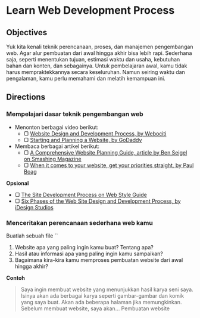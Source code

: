 # Learn Web Development Process

## Objectives

Yuk kita kenali teknik perencanaan, proses, dan manajemen pengembangan web. Agar alur pembuatan dari awal hingga akhir bisa lebih rapi. Sederhana saja, seperti menentukan tujuan, estimasi waktu dan usaha, kebutuhan bahan dan konten, dan sebagainya. Untuk pembelajaran awal, kamu tidak harus mempraktekkannya secara keseluruhan. Namun seiring waktu dan pengalaman, kamu perlu memahami dan melatih kemampuan ini.

## Directions

### Mempelajari dasar teknik pengembangan web

- Menonton berbagai video berikut:
  - ▢ [Website Design and Development Process, by Webociti](https://www.youtube.com/watch?v=gQRsgFw7tcg)
  - ▢ [Starting and Planning a Website, by GoDaddy](https://www.youtube.com/watch?v=j2SI66_gavY)
- Membaca berbagai artikel berikut:
  - ▢ [A Comprehensive Website Planning Guide, article by Ben Seigel on Smashing Magazine](https://www.smashingmagazine.com/2011/06/a-comprehensive-website-planning-guide)
  - ▢ [When it comes to your website, get your priorities straight, by Paul Boag](https://boagworld.com/usability/when-it-comes-to-your-website-get-your-priorities-straight)

**Opsional**

- ▢ [The Site Development Process on Web Style Guide](http://webstyleguide.com/wsg3/1-process/7-development-process.html)
- ▢ [Six Phases of the Web Site Design and Development Process, by iDesign Studios](http://www.idesignstudios.com/faq/process)

### Menceritakan perencanaan sederhana web kamu

Buatlah sebuah file ``

1. Website apa yang paling ingin kamu buat? Tentang apa?
2. Hasil atau informasi apa yang paling ingin kamu sampaikan?
3. Bagaimana kira-kira kamu memproses pembuatan website dari awal hingga akhir?

**Contoh**

> Saya ingin membuat website yang menunjukkan hasil karya seni saya. Isinya akan ada berbagai karya seperti gambar-gambar dan komik yang saya buat. Akan ada beberapa halaman jika memungkinkan.
> Sebelum membuat website, saya akan...
> Pembuatan website
